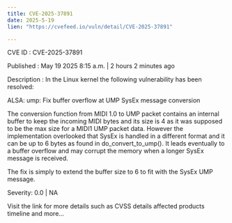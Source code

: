 ```yaml
---
title: CVE-2025-37891
date: 2025-5-19
lien: "https://cvefeed.io/vuln/detail/CVE-2025-37891"

---
```


CVE ID : CVE-2025-37891

Published :  May 19
2025
8:15 a.m. | 2 hours
2 minutes ago

Description : In the Linux kernel
the following vulnerability has been resolved:

ALSA: ump: Fix buffer overflow at UMP SysEx message conversion

The conversion function from MIDI 1.0 to UMP packet contains an
internal buffer to keep the incoming MIDI bytes
and its size is 4
as
it was supposed to be the max size for a MIDI1 UMP packet data.
However
the implementation overlooked that SysEx is handled in a
different format
and it can be up to 6 bytes
as found in
do_convert_to_ump().  It leads eventually to a buffer overflow
and
may corrupt the memory when a longer SysEx message is received.

The fix is simply to extend the buffer size to 6 to fit with the SysEx
UMP message.

Severity: 0.0 | NA

Visit the link for more details
such as CVSS details
affected products
timeline
and more...
